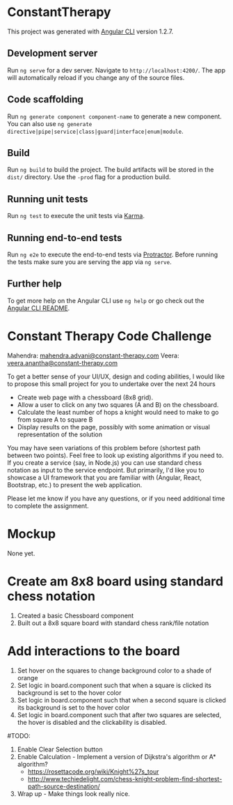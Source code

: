 # ConstantTherapy

This project was generated with [Angular CLI](https://github.com/angular/angular-cli) version 1.2.7.

## Development server

Run `ng serve` for a dev server. Navigate to `http://localhost:4200/`. The app will automatically reload if you change any of the source files.

## Code scaffolding

Run `ng generate component component-name` to generate a new component. You can also use `ng generate directive|pipe|service|class|guard|interface|enum|module`.

## Build

Run `ng build` to build the project. The build artifacts will be stored in the `dist/` directory. Use the `-prod` flag for a production build.

## Running unit tests

Run `ng test` to execute the unit tests via [Karma](https://karma-runner.github.io).

## Running end-to-end tests

Run `ng e2e` to execute the end-to-end tests via [Protractor](http://www.protractortest.org/).
Before running the tests make sure you are serving the app via `ng serve`.

## Further help

To get more help on the Angular CLI use `ng help` or go check out the [Angular CLI README](https://github.com/angular/angular-cli/blob/master/README.md).


# Constant Therapy Code Challenge
Mahendra: mahendra.advani@constant-therapy.com
Veera: veera.anantha@constant-therapy.com

To get a better sense of your UI/UX, design and coding abilities, 
I would like to propose this small project for you to undertake over the next 24 hours 
 
- Create web page with a chessboard (8x8 grid). 
- Allow a user to click on any two squares (A and B) on the chessboard.
- Calculate the least number of hops a knight would need to make to go from square A to square B
- Display results on the page, possibly with some animation or visual representation of the solution
 
You may have seen variations of this problem before (shortest path between two points). 
Feel free to look up existing algorithms if you need to. If you create a service 
(say, in Node.js) you can use standard chess notation as input to the service endpoint. 
But primarily, I'd like you to showcase a UI framework that you are familiar with 
(Angular, React, Bootstrap, etc.) to present the web application.
 
Please let me know if you have any questions, or if you need additional time to complete the assignment.

# Mockup
None yet.

# Create am 8x8 board using standard chess notation
1. Created a basic Chessboard component
2. Built out a 8x8 square board with standard chess rank/file notation
 
# Add interactions to the board
1. Set hover on the squares to change background color to a shade of orange
2. Set logic in board.component such that when a square is clicked its background is set to the hover color
3. Set logic in board.component such that when a second square is clicked its background is set to the hover color
4. Set logic in board.component such that after two squares are selected, the hover is disabled and the clickability is disabled.

#TODO: 
1. Enable Clear Selection button
2. Enable Calculation - Implement a version of Dijkstra's algorithm or A* algorithm?
   * https://rosettacode.org/wiki/Knight%27s_tour
   * http://www.techiedelight.com/chess-knight-problem-find-shortest-path-source-destination/
3. Wrap up - Make things look really nice.
